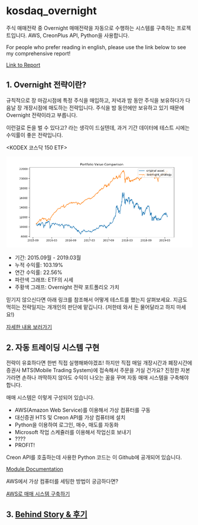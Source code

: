 # kosdaq_overnight

주식 매매전략 중 Overnight 매매전략을 자동으로 수행하는 시스템를 구축하는 프로젝트입니다. AWS, CreonPlus API, Python을 사용합니다.

For people who prefer reading in english, please use the link below to see my comprehensive report!

[Link to Report](docs/KOSDAQ_Overnight_ProjectReport.pdf)

## 1. Overnight 전략이란?

규칙적으로 장 마감시점에 특정 주식을 매입하고, 저녁과 밤 동안 주식을 보유하다가 다음날 장 개장시점에 매도하는 전략입니다. 주식을 밤 동안에만 보유하고 있기 때문에 Overnight 전략이라고 부릅니다.

이런걸로 돈을 벌 수 있다고? 라는 생각이 드실텐데, 과거 기간 데이터에 테스트 시에는 수익률이 좋은 전략입니다.

<KODEX 코스닥 150 ETF>

![수익률 그래프](resources/graph_pf_value_kosdaq150.png)
- 기간: 2015.09월 - 2019.03월
- 누적 수익률: 103.19%
- 연간 수익률: 22.56%
- 파란색 그래프: ETF의 시세
- 주황색 그래프: Overnight 전략 포트폴리오 가치

믿기지 않으신다면 아래 링크를 참조해서 어떻게 테스트를 했는지 살펴보세요. 지금도 먹히는 전략일지는 개개인의 판단에 맡깁니다. (저한테 와서 돈 물어달라고 하지 마세요!)

[자세한 내용 보러가기](docs/strategy.md)

## 2. 자동 트레이딩 시스템 구현

전략이 유효하다면 한번 직접 실행해봐야겠죠! 하지만 직접 매일 개장시간과 폐장시간에 증권사 MTS(Mobile Trading System)에 접속해서 주문을 거실 건가요? 진정한 자본가라면 손하나 까딱하지 않아도 수익이 나오는 꿈을 꾸며 자동 매매 시스템을 구축해야 합니다.

매매 시스템은 이렇게 구성되어 있습니다.
- AWS(Amazon Web Service)를 이용해서 가상 컴퓨터를 구동
- 대신증권 HTS 및 Creon API를 가상 컴퓨터에 설치
- Python을 이용하여 로그인, 매수, 매도를 자동화
- Microsoft 작업 스케쥴러를 이용해서 작업신호 보내기
- ????
- PROFIT!

Creon API를 호출하는데 사용한 Python 코드는 이 Github에 공개되어 있습니다.

[Module Documentation](docs/modules.md)

AWS에서 가상 컴퓨터를 세팅한 방법이 궁금하다면?

[AWS로 매매 시스템 구축하기](docs/implementation.md)

## 3. [Behind Story & 후기](docs/story.md)
